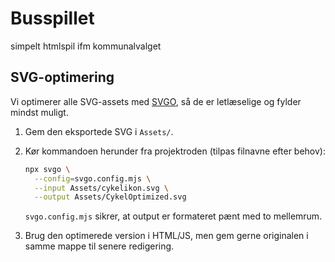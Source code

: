 # Busspillet
simpelt htmlspil ifm kommunalvalget

## SVG-optimering

Vi optimerer alle SVG-assets med [SVGO](https://github.com/svg/svgo), så de er letlæselige og fylder mindst muligt.

1. Gem den eksportede SVG i `Assets/`.
2. Kør kommandoen herunder fra projektroden (tilpas filnavne efter behov):

   ```bash
   npx svgo \
     --config=svgo.config.mjs \
     --input Assets/cykelikon.svg \
     --output Assets/CykelOptimized.svg
   ```

   `svgo.config.mjs` sikrer, at output er formateret pænt med to mellemrum.

3. Brug den optimerede version i HTML/JS, men gem gerne originalen i samme mappe til senere redigering.
